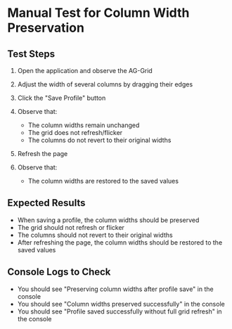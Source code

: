 # Manual Test for Column Width Preservation

## Test Steps

1. Open the application and observe the AG-Grid
2. Adjust the width of several columns by dragging their edges
3. Click the "Save Profile" button
4. Observe that:
   - The column widths remain unchanged
   - The grid does not refresh/flicker
   - The columns do not revert to their original widths

5. Refresh the page
6. Observe that:
   - The column widths are restored to the saved values

## Expected Results

- When saving a profile, the column widths should be preserved
- The grid should not refresh or flicker
- The columns should not revert to their original widths
- After refreshing the page, the column widths should be restored to the saved values

## Console Logs to Check

- You should see "Preserving column widths after profile save" in the console
- You should see "Column widths preserved successfully" in the console
- You should see "Profile saved successfully without full grid refresh" in the console
